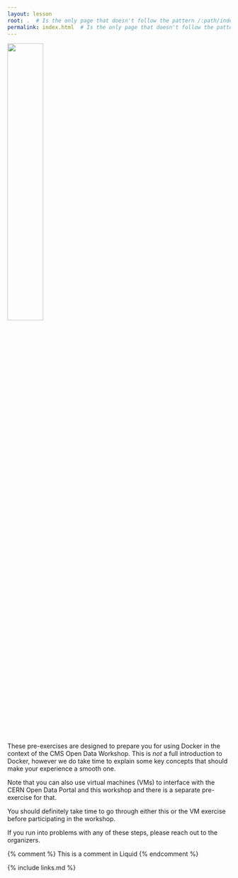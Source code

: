 ```yaml
---
layout: lesson
root: .  # Is the only page that doesn't follow the pattern /:path/index.html
permalink: index.html  # Is the only page that doesn't follow the pattern /:path/index.html
---
```

<krb>
<img src="{{ relative_root_path }}{% link /assets/img/docker_opendata_logo.png %}" width="40%" />
</krb>

These pre-exercises are designed to prepare you for using Docker in the context of
the CMS Open Data Workshop. This is *not* a full introduction to Docker, however
we do take time to explain some key concepts that should make your experience a smooth one. 

Note that you can also use virtual machines (VMs) to interface with the CERN Open Data Portal
and this workshop and there is a separate pre-exercise for that. 

You should definitely take time to go through either this or the VM exercise before
participating in the workshop. 

If you run into problems with any of these steps, please reach out to the organizers. 

<!-- this is an html comment -->

{% comment %} This is a comment in Liquid {% endcomment %}


{% include links.md %}
